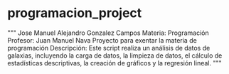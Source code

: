 # programacion_project
""" Jose Manuel Alejandro Gonzalez Campos Materia: Programación Profesor: Juan Manuel Nava Proyecto para exentar la materia de programación Descripción: Este script realiza un análisis de datos de galaxias, incluyendo la carga de datos, la limpieza de datos, el cálculo de estadísticas descriptivas, la creación de gráficos y la regresión lineal. """
